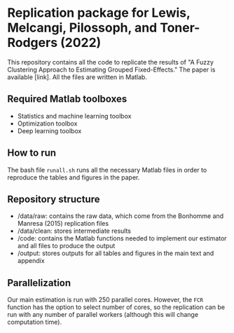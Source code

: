 # Replication package for Lewis, Melcangi, Pilossoph, and Toner-Rodgers (2022)

This repository contains all the code to replicate the results of  "A Fuzzy Clustering Approach to Estimating Grouped Fixed-Effects." The paper is available [link]. All the files are written in Matlab.

## Required Matlab toolboxes

- Statistics and machine learning toolbox
- Optimization toolbox
- Deep learning toolbox

## How to run

The bash file `runall.sh` runs all the necessary Matlab files in order to reproduce the tables and figures in the paper. 

## Repository structure

- /data/raw: contains the raw data, which come from the Bonhomme and Manresa (2015) replication files
- /data/clean: stores intermediate results
- /code: contains the Matlab functions needed to implement our estimator and all files to produce the output
- /output: stores outputs for all tables and figures in the main text and appendix

## Parallelization

Our main estimation is run with 250 parallel cores. However, the `FCR` function has the option to select number of cores, so the replication can be run with any number of parallel workers (although this will change computation time).






